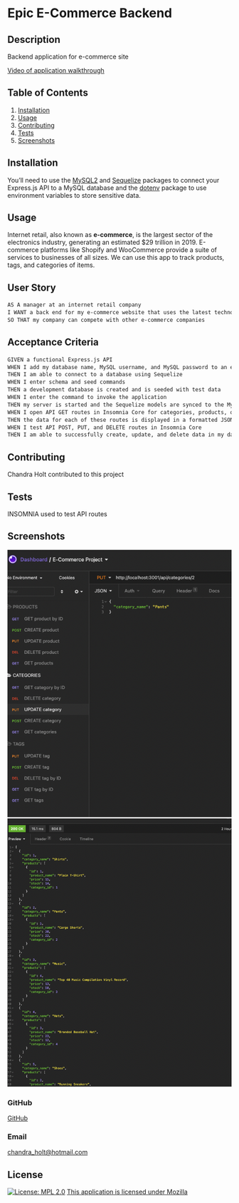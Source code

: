 # Epic E-Commerce Backend

## Description
Backend application for e-commerce site

[Video of application walkthrough](https://watch.screencastify.com/v/ksBygQY6MacVHtQt2Zld)

## Table of Contents
1. [Installation](#installation) 
2. [Usage](#usage)
3. [Contributing](#contributing)
4. [Tests](#tests)
5. [Screenshots](#Screenshots)

## Installation 
You’ll need to use the [MySQL2](https://www.npmjs.com/package/mysql2) and [Sequelize](https://www.npmjs.com/package/sequelize) packages to connect your Express.js API to a MySQL database and the [dotenv](https://www.npmjs.com/package/dotenv) package to use environment variables to store sensitive data.
## Usage 
Internet retail, also known as **e-commerce**, is the largest sector of the electronics industry, generating an estimated $29 trillion in 2019. E-commerce platforms like Shopify and WooCommerce provide a suite of services to businesses of all sizes. We can use this app to track products, tags, and categories of items.

## User Story

```md
AS A manager at an internet retail company
I WANT a back end for my e-commerce website that uses the latest technologies
SO THAT my company can compete with other e-commerce companies
```

## Acceptance Criteria

```md
GIVEN a functional Express.js API
WHEN I add my database name, MySQL username, and MySQL password to an environment variable file
THEN I am able to connect to a database using Sequelize
WHEN I enter schema and seed commands
THEN a development database is created and is seeded with test data
WHEN I enter the command to invoke the application
THEN my server is started and the Sequelize models are synced to the MySQL database
WHEN I open API GET routes in Insomnia Core for categories, products, or tags
THEN the data for each of these routes is displayed in a formatted JSON
WHEN I test API POST, PUT, and DELETE routes in Insomnia Core
THEN I am able to successfully create, update, and delete data in my database
```
## Contributing 
Chandra Holt contributed to this project
## Tests 
INSOMNIA used to test API routes
## Screenshots 
![screenshot](./assets/images/screenshot1.png)
![screenshot](./assets/images/screenshot2.png)

### GitHub
[GitHub](https://www.github.com/chandrapanda) 
### Email
chandra_holt@hotmail.com
## License 
  [![License: MPL 2.0](https://img.shields.io/badge/License-MPL_2.0-brightgreen.svg)](https://opensource.org/licenses/MPL-2.0)
  [This application is licensed under Mozilla](https://opensource.org/licenses/MPL-2.0)

